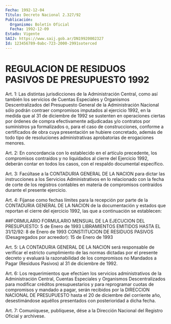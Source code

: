 ```yaml
---
Fecha: 1992-12-04
Título: Decreto Nacional 2.327/92
Publicación:
  Organismo: Boletín Oficial
  Fecha: 1992-12-09
Estado: Vigente
SAIJ: https://www.saij.gob.ar/DN19920002327
Id: 123456789-0abc-723-2000-2991soterced
---
```

# REGULACION DE RESIDUOS PASIVOS DE PRESUPUESTO 1992

<a id="1"></a>
Art.  1:  Las  distintas  jurisdicciones  de la Administración Central,  como  así también los servicios de Cuentas  Especiales  y Organismos  Descentralizados    del    Presupuesto  General  de  la Administración Nacional sólo podrán contraer  compromisos imputados al ejercicio 1992, en la medida que al 31 de diciembre  de  1992 se sustenten en operaciones ciertas por órdenes de compra efectivamente    adjudicadas   y/o  contratos  por  suministros  ya formalizados  o,  para  el  caso  de   construcciones,  conforme  a certificados  de  obra  cuya presentación  se  hubiere  concretado, además  de todo tipo de resoluciones  administrativas  aprobatorias de erogaciones menores.

<a id="2"></a>
Art.  2:  En  concordancia  con  lo establecido en el artículo precedente, los compromisos contraídos  y  no  liquidados al cierre del  Ejercicio  1992,  deberán contar en todos los  casos,  con  el respaldo documental específico.

<a id="3"></a>
Art.  3:  Facúltase  a la CONTADURIA GENERAL DE LA NACION para dictar las instrucciones a  los  Servicios  Administrativos  en  lo relacionado  con  la  fecha  de corte de los registros contables en materia de compromisos contraídos  durante  el  presente ejercicio.

<a id="4"></a>
Art. 4: Fíjanse como fechas límites para la recepción por parte de la  CONTADURIA  GENERAL  DE  LA  NACION  de  la  documentación y estados  que  reportan  el  cierre  del ejercicio 1992, las  que  a continuación se establecen:

##FORMULARIO FORMULARIO MENSUAL DE  LA EJECUCION DEL  PRESUPUESTO:               5 de Enero de 1993 LIBRAMIENTOS EMITIDOS HASTA EL 31/12/92:              8 de Enero de 1993 CONSTITUCION DE RESIDUOS PASIVOS (Desagregados por acreedor):                     15 de  Enero  de 1993

<a id="5"></a>
Art. 5: LA CONTADURIA GENERAL DE LA NACION será responsable de verificar  el  estricto  cumplimiento de las normas dictadas por el presente decreto y evaluará  la razonabilidad de los compromisos no Mandados a Pagar (Residuos Pasivos)  al  31  de  diciembre de 1992.

<a id="6"></a>
Art.  6:  Los  requerimientos  que  efectúen  los  servicios administrativos  de la Administración Central, Cuentas Especiales y Organismos Descentralizados para modificar créditos presupuestarios y  para reprogramar cuotas de compromisos y mandado a pagar, serán recibidos  por  la DIRECCION NACIONAL DE PRESUPUESTO hasta  el  20  de  diciembre  del  corriente   año,  desestimándose aquéllos presentados con posterioridad a dicha fecha.

<a id="7"></a>
Art.  7: Comuníquese, publíquese, dése a la Dirección Nacional del Registro Oficial y archívese.